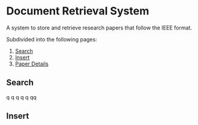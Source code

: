 # Document Retrieval System
A system to store and retrieve research papers that follow the IEEE format.  

Subdivided into the following pages:
1) [Search](##Search)
2) [Insert](##Insert)
3) [Paper Details]()  

## Search

q
q
q
q
q
qq

## Insert
